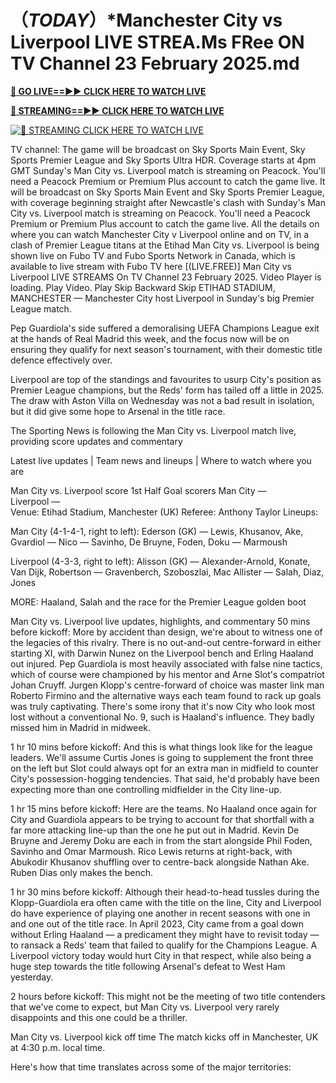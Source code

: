 # （*TODAY*）*Manchester City vs Liverpool LIVE STREA.Ms FRee ON TV Channel 23 February 2025.md

**[🔴 GO LIVE==►► CLICK HERE TO WATCH LIVE](https://sushi-hour.blogspot.com/2025/02/soccer.html)**

**[🔴 STREAMING==►► CLICK HERE TO WATCH LIVE](https://sushi-hour.blogspot.com/2025/02/soccer.html)**

[![🔴 STREAMING CLICK HERE TO WATCH LIVE](https://blogger.googleusercontent.com/img/b/R29vZ2xl/AVvXsEiRpcxFFZMMTQJrucbc7W_PpOeHAAvL7i57WfnM-mI5TuD1e0jdacmEjLoYHYoR-T8sPzooCOApq6mHdX6ieT1MIGDBOap5u0G8q3ANgYrorrNaog8orgjYtsXbFb8OLatZD8ebcbbYw5GEpWMqCalvfjLnjOyPGpCWy03E7xe53v8rLkfpGce8TW2TJ4SV/s320/szxdcfgvbjnk.gif)](https://sushi-hour.blogspot.com/2025/02/soccer.html)


TV channel: The game will be broadcast on Sky Sports Main Event, Sky Sports Premier League and Sky Sports Ultra HDR. Coverage starts at 4pm GMT
Sunday's Man City vs. Liverpool match is streaming on Peacock. You'll need a Peacock Premium or Premium Plus account to catch the game live.
It will be broadcast on Sky Sports Main Event and Sky Sports Premier League, with coverage beginning straight after Newcastle's clash with
Sunday's Man City vs. Liverpool match is streaming on Peacock. You'll need a Peacock Premium or Premium Plus account to catch the game live.
All the details on where you can watch Manchester City v Liverpool online and on TV, in a clash of Premier League titans at the Etihad
Man City vs. Liverpool is being shown live on Fubo TV and Fubo Sports Network in Canada, which is available to live stream with Fubo TV here
[(LIVE.FREE)] Man City vs Liverpool LIVE STREAMS On TV Channel 23 February 2025. Video Player is loading. Play Video. Play Skip Backward Skip
ETIHAD STADIUM, MANCHESTER — Manchester City host Liverpool in Sunday's big Premier League match.

Pep Guardiola's side suffered a demoralising UEFA Champions League exit at the hands of Real Madrid this week, and the focus now will be on ensuring they qualify for next season's tournament, with their domestic title defence effectively over.

Liverpool are top of the standings and favourites to usurp City's position as Premier League champions, but the Reds' form has tailed off a little in 2025. The draw with Aston Villa on Wednesday was not a bad result in isolation, but it did give some hope to Arsenal in the title race.

The Sporting News is following the Man City vs. Liverpool match live, providing score updates and commentary

Latest live updates | Team news and lineups | Where to watch where you are

Man City vs. Liverpool score
 	1st Half	Goal scorers
Man City	—	 
Liverpool	—	 
Venue: Etihad Stadium, Manchester (UK)
Referee: Anthony Taylor
Lineups:

Man City (4-1-4-1, right to left): Ederson (GK) — Lewis, Khusanov, Ake, Gvardiol — Nico — Savinho, De Bruyne, Foden, Doku — Marmoush

Liverpool (4-3-3, right to left): Alisson (GK) — Alexander-Arnold, Konate, Van Dijk, Robertson — Gravenberch, Szoboszlai, Mac Allister — Salah, Diaz, Jones

MORE: Haaland, Salah and the race for the Premier League golden boot

Man City vs. Liverpool live updates, highlights, and commentary
50 mins before kickoff: More by accident than design, we're about to witness one of the legacies of this rivalry. There is no out-and-out centre-forward in either starting XI, with Darwin Nunez on the Liverpool bench and Erling Haaland out injured. Pep Guardiola is most heavily associated with false nine tactics, which of course were championed by his mentor and Arne Slot's compatriot Johan Cruyff. Jurgen Klopp's centre-forward of choice was master link man Roberto Firmino and the alternative ways each team found to rack up goals was truly captivating. There's some irony that it's now City who look most lost without a conventional No. 9, such is Haaland's influence. They badly missed him in Madrid in midweek.

1 hr 10 mins before kickoff: And this is what things look like for the league leaders. We'll assume Curtis Jones is going to supplement the front three on the left but Slot could always opt for an extra man in midfield to counter City's possession-hogging tendencies. That said, he'd probably have been expecting more than one controlling midfielder in the City line-up.

1 hr 15 mins before kickoff: Here are the teams. No Haaland once again for City and Guardiola appears to be trying to account for that shortfall with a far more attacking line-up than the one he put out in Madrid. Kevin De Bruyne and Jeremy Doku are each in from the start alongside Phil Foden, Savinho and Omar Marmoush. Rico Lewis returns at right-back, with Abukodir Khusanov shuffling over to centre-back alongside Nathan Ake. Ruben Dias only makes the bench.

1 hr 30 mins before kickoff: Although their head-to-head tussles during the Klopp-Guardiola era often came with the title on the line, City and Liverpool do have experience of playing one another in recent seasons with one in and one out of the title race. In April 2023, City came from a goal down without Erling Haaland — a predicament they might have to revisit today — to ransack a Reds' team that failed to qualify for the Champions League. A Liverpool victory today would hurt City in that respect, while also being a huge step towards the title following Arsenal's defeat to West Ham yesterday.

2 hours before kickoff: This might not be the meeting of two title contenders that we've come to expect, but Man City vs. Liverpool very rarely disappoints and this one could be a thriller.

Man City vs. Liverpool kick off time
The match kicks off in Manchester, UK at 4:30 p.m. local time.

Here's how that time translates across some of the major territories:
